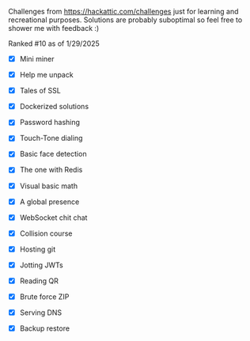Challenges from https://hackattic.com/challenges just for learning and recreational purposes. Solutions are probably suboptimal so feel free to shower me with feedback :)

Ranked #10 as of 1/29/2025

- [x] Mini miner

- [x] Help me unpack

- [x] Tales of SSL

- [x] Dockerized solutions

- [x] Password hashing

- [x] Touch-Tone dialing

- [x] Basic face detection

- [x] The one with Redis

- [x] Visual basic math

- [x] A global presence

- [x] WebSocket chit chat

- [x] Collision course

- [x] Hosting git

- [x] Jotting JWTs

- [x] Reading QR

- [x] Brute force ZIP

- [x] Serving DNS

- [x] Backup restore
